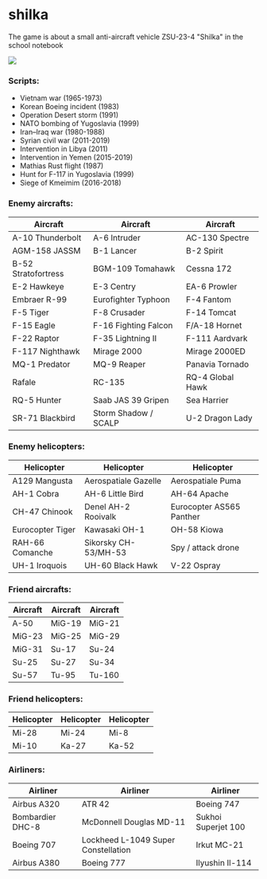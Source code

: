# shilka
The game is about a small anti-aircraft vehicle ZSU-23-4 "Shilka" in the school notebook

![](https://s8.hostingkartinok.com/uploads/images/2018/06/e4b2be354e64b30273c7896a3671ecb2.png)

### Scripts:
- Vietnam war (1965-1973)
- Korean Boeing incident (1983)
- Operation Desert storm (1991)
- NATO bombing of Yugoslavia (1999)
- Iran–Iraq war (1980-1988)
- Syrian civil war (2011-2019)
- Intervention in Libya (2011)
- Intervention in Yemen (2015-2019)
- Mathias Rust flight (1987)
- Hunt for F-117 in Yugoslavia (1999)
- Siege of Kmeimim (2016-2018)

### Enemy aircrafts:

| Aircraft | Aircraft | Aircraft |
| ------------- | ------------- | ------------- |
| A-10 Thunderbolt | A-6 Intruder | AC-130 Spectre |
| AGM-158 JASSM | B-1 Lancer | B-2 Spirit |
| B-52 Stratofortress | BGM-109 Tomahawk | Cessna 172 |
| E-2 Hawkeye | E-3 Centry | EA-6 Prowler |
| Embraer R-99  | Eurofighter Typhoon | F-4 Fantom |
| F-5 Tiger | F-8 Crusader | F-14 Tomcat |
| F-15 Eagle | F-16 Fighting Falcon | F/A-18 Hornet |
| F-22 Raptor | F-35 Lightning II | F-111 Aardvark |
| F-117 Nighthawk | Mirage 2000 | Mirage 2000ED |
| MQ-1 Predator | MQ-9 Reaper | Panavia Tornado |
| Rafale | RC-135 | RQ-4 Global Hawk |
| RQ-5 Hunter | Saab JAS 39 Gripen | Sea Harrier |
| SR-71 Blackbird | Storm Shadow / SCALP | U-2 Dragon Lady |

### Enemy helicopters:

| Helicopter | Helicopter | Helicopter |
| ------------- | ------------- | ------------- |
| A129 Mangusta | Aerospatiale Gazelle | Aerospatiale Puma |
| AH-1 Cobra | AH-6 Little Bird | AH-64 Apache |
| CH-47 Chinook | Denel AH-2 Rooivalk | Eurocopter AS565 Panther |
| Eurocopter Tiger | Kawasaki OH-1 | OH-58 Kiowa |
| RAH-66 Comanche | Sikorsky CH-53/MH-53 | Spy / attack drone |
| UH-1 Iroquois	 | UH-60 Black Hawk | V-22 Ospray |

### Friend aircrafts:

| Aircraft | Aircraft | Aircraft |
| ------------- | ------------- | ------------- |
| A-50 | MiG-19 | MiG-21 |
| MiG-23 | MiG-25 | MiG-29 |
| MiG-31 | Su-17 | Su-24 |
| Su-25 | Su-27 | Su-34 |
| Su-57 | Tu-95 | Tu-160 |

### Friend helicopters:

| Helicopter | Helicopter | Helicopter |
| ------------- | ------------- | ------------- |
| Mi-28 | Mi-24 | Mi-8 |
| Mi-10 | Ka-27 | Ka-52 |

### Airliners:

| Airliner | Airliner | Airliner |
| ------------- | ------------- | ------------- |
| Аirbus A320 | ATR 42 | Boeing 747 |
| Bombardier DHC-8 | McDonnell Douglas MD-11 | Sukhoi Superjet 100 |
| Boeing 707 | Lockheed L-1049 Super Constellation | Irkut MC-21 |
| Аirbus A380 | Boeing 777 | Ilyushin Il-114 |
